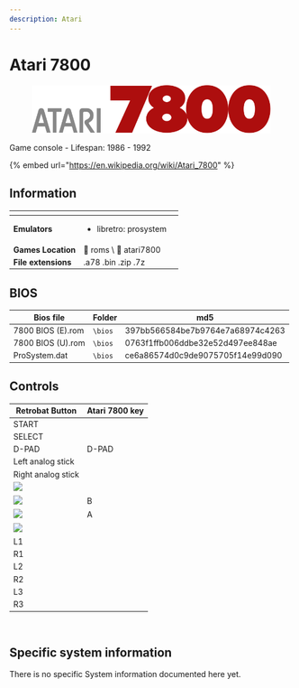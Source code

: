 ```yaml
---
description: Atari
---
```


# Atari 7800

<div align="left">

<figure><img src="https://raw.githubusercontent.com/fabricecaruso/es-theme-carbon/52ff37c9e265587d006945a2ba695b5a962b3a3d/art/logos/atari7800.svg" alt=""><figcaption></figcaption></figure>

</div>

Game console - Lifespan: 1986 - 1992

{% embed url="https://en.wikipedia.org/wiki/Atari_7800" %}

## Information

<table data-header-hidden><thead><tr><th></th><th></th><th data-hidden></th></tr></thead><tbody><tr><td><strong>Emulators</strong></td><td><ul><li>libretro: prosystem</li></ul></td><td></td></tr><tr><td><strong>Games Location</strong></td><td><span data-gb-custom-inline data-tag="emoji" data-code="1f4c1">📁</span> roms \ <span data-gb-custom-inline data-tag="emoji" data-code="1f4c2">📂</span> atari7800</td><td></td></tr><tr><td><strong>File extensions</strong></td><td>.a78 .bin .zip .7z</td><td></td></tr></tbody></table>

## BIOS

| Bios file         | Folder  | md5                              |
| ----------------- | ------- | -------------------------------- |
| 7800 BIOS (E).rom | `\bios` | 397bb566584be7b9764e7a68974c4263 |
| 7800 BIOS (U).rom | `\bios` | 0763f1ffb006ddbe32e52d497ee848ae |
| ProSystem.dat     | `\bios` | ce6a86574d0c9de9075705f14e99d090 |

## Controls

| Retrobat Button                                          | Atari 7800 key |
| -------------------------------------------------------- | -------------- |
| START                                                    |                |
| SELECT                                                   |                |
| D-PAD                                                    | D-PAD          |
| Left analog stick                                        |                |
| Right analog stick                                       |                |
| ![](<../../../../.gitbook/assets/image (2) (1) (1).png>) |                |
| ![](<../../../../.gitbook/assets/image (1) (2) (1).png>) | B              |
| ![](<../../../../.gitbook/assets/image (4) (1).png>)     | A              |
| ![](<../../../../.gitbook/assets/image (3) (1) (2).png>) |                |
| L1                                                       |                |
| R1                                                       |                |
| L2                                                       |                |
| R2                                                       |                |
| L3                                                       |                |
| R3                                                       |                |

<div align="left">

<figure><img src="https://i.imgur.com/sgsaeRN.png" alt=""><figcaption></figcaption></figure>

</div>

## Specific system information

There is no specific System information documented here yet.

